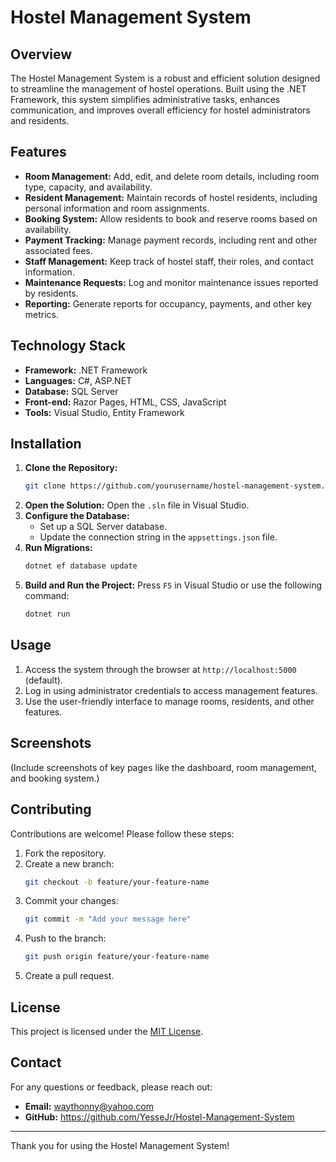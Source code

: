 
# Hostel Management System

## Overview
The Hostel Management System is a robust and efficient solution designed to streamline the management of hostel operations. Built using the .NET Framework, this system simplifies administrative tasks, enhances communication, and improves overall efficiency for hostel administrators and residents.

## Features
- **Room Management:** Add, edit, and delete room details, including room type, capacity, and availability.
- **Resident Management:** Maintain records of hostel residents, including personal information and room assignments.
- **Booking System:** Allow residents to book and reserve rooms based on availability.
- **Payment Tracking:** Manage payment records, including rent and other associated fees.
- **Staff Management:** Keep track of hostel staff, their roles, and contact information.
- **Maintenance Requests:** Log and monitor maintenance issues reported by residents.
- **Reporting:** Generate reports for occupancy, payments, and other key metrics.

## Technology Stack
- **Framework:** .NET Framework
- **Languages:** C#, ASP.NET
- **Database:** SQL Server
- **Front-end:** Razor Pages, HTML, CSS, JavaScript
- **Tools:** Visual Studio, Entity Framework

## Installation
1. **Clone the Repository:**
   ```bash
   git clone https://github.com/yourusername/hostel-management-system.git
   ```
2. **Open the Solution:**
   Open the `.sln` file in Visual Studio.
3. **Configure the Database:**
   - Set up a SQL Server database.
   - Update the connection string in the `appsettings.json` file.
4. **Run Migrations:**
   ```bash
   dotnet ef database update
   ```
5. **Build and Run the Project:**
   Press `F5` in Visual Studio or use the following command:
   ```bash
   dotnet run
   ```

## Usage
1. Access the system through the browser at `http://localhost:5000` (default).
2. Log in using administrator credentials to access management features.
3. Use the user-friendly interface to manage rooms, residents, and other features.

## Screenshots
(Include screenshots of key pages like the dashboard, room management, and booking system.)

## Contributing
Contributions are welcome! Please follow these steps:
1. Fork the repository.
2. Create a new branch:
   ```bash
   git checkout -b feature/your-feature-name
   ```
3. Commit your changes:
   ```bash
   git commit -m "Add your message here"
   ```
4. Push to the branch:
   ```bash
   git push origin feature/your-feature-name
   ```
5. Create a pull request.

## License
This project is licensed under the [MIT License](LICENSE).

## Contact
For any questions or feedback, please reach out:
- **Email:** waythonny@yahoo.com
- **GitHub:** https://github.com/YesseJr/Hostel-Management-System

---
Thank you for using the Hostel Management System!
